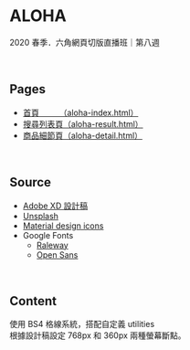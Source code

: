 # ALOHA

2020 春季．六角網頁切版直播班｜第八週

<br>

## Pages
* [首頁　　　（aloha-index.html）](https://yuu-chien.github.io/Aloha-booking-rooms/aloha-index.html)
* [搜尋列表頁（aloha-result.html）](https://yuu-chien.github.io/Aloha-booking-rooms/aloha-result.html)
* [商品細節頁（aloha-detail.html）](https://yuu-chien.github.io/Aloha-booking-rooms/aloha-detail.html)
<br>

## Source
* [Adobe XD 設計稿](https://xd.adobe.com/view/0cf6ec93-07a3-492f-58f2-9767ba1cfdfb-7ac7/)
* [Unsplash](https://unsplash.com/collections/10582133/rooms)
* [Material design icons](https://material.io/resources/icons/?style=baseline)
* Google Fonts
  * [Raleway](https://fonts.google.com/specimen/Raleway)
  * [Open Sans](https://fonts.google.com/specimen/Open+Sans)

<br>

## Content
使用 BS4 格線系統，搭配自定義 utilities\
根據設計稿設定 768px 和 360px 兩種螢幕斷點。
